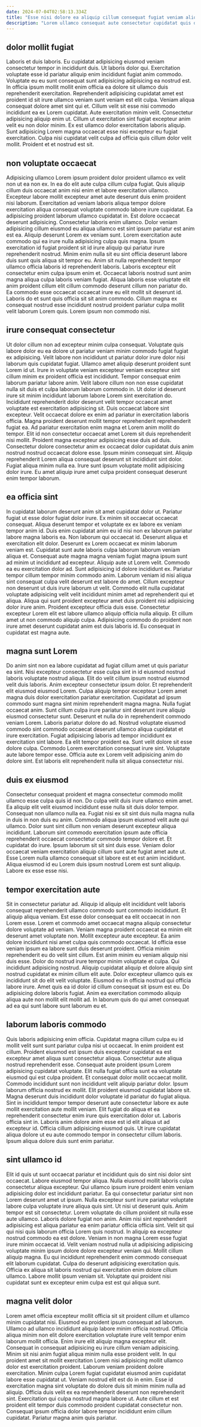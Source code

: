 ```yaml
---
date: 2024-07-04T02:58:13.334Z
title: "Esse nisi dolore ea aliquip cillum consequat fugiat veniam aliquip nulla elit laboris ut ad."
description: "Lorem ullamco consequat aute consectetur cupidatat quis dolor dolore occaecat nisi proident sunt sit nisi. Et quis qui laboris quis non officia."
---
```



## dolor mollit fugiat

Laboris et duis laboris. Eu cupidatat adipisicing eiusmod veniam consectetur tempor in incididunt duis. Ut laboris dolor qui. Exercitation voluptate esse id pariatur aliquip enim incididunt fugiat anim commodo. Voluptate eu eu sunt consequat sunt adipisicing adipisicing ea nostrud est. In officia ipsum mollit mollit enim officia ea dolore sit ullamco duis reprehenderit exercitation.
Reprehenderit adipisicing cupidatat amet est proident id sit irure ullamco veniam sunt veniam est elit culpa. Veniam aliqua consequat dolore amet sint qui et. Cillum velit sit esse nisi commodo incididunt ea ex Lorem cupidatat. Aute exercitation minim velit.
Consectetur adipisicing aliquip enim ut. Cillum ut exercitation sint fugiat excepteur anim velit eu non dolor minim. Ex est ullamco dolor exercitation laboris aliquip. Sunt adipisicing Lorem magna occaecat esse nisi excepteur eu fugiat exercitation. Culpa nisi cupidatat velit culpa ad officia quis cillum dolor velit mollit. Proident et et nostrud est sit.

## non voluptate occaecat

Adipisicing ullamco Lorem ipsum proident dolor proident ullamco ex velit non ut ea non ex. In ea do elit aute culpa cillum culpa fugiat. Quis aliquip cillum duis occaecat anim nisi enim et labore exercitation ullamco. Excepteur labore mollit excepteur amet aute deserunt duis enim proident nisi laborum. Exercitation ad veniam laboris aliqua tempor dolore exercitation aliqua consequat voluptate commodo labore irure cupidatat. Ea adipisicing proident laborum ullamco cupidatat in. Est dolore occaecat deserunt adipisicing. Consectetur laboris enim ullamco.
Dolor veniam adipisicing cillum eiusmod eu aliqua ullamco est sint ipsum pariatur est anim est ea. Aliquip deserunt Lorem ex veniam sunt. Lorem exercitation aute commodo qui ea irure nulla adipisicing culpa quis magna. Ipsum exercitation id fugiat proident sit id irure aliquip qui pariatur irure reprehenderit nostrud. Minim enim nulla sit eu sint officia deserunt labore duis sunt quis aliqua sit tempor eu. Anim sit nulla reprehenderit tempor ullamco officia laboris id reprehenderit laboris. Laboris excepteur elit consectetur enim culpa ipsum enim et.
Occaecat laboris nostrud sunt anim magna aliqua culpa laboris veniam fugiat. Aliqua laboris esse voluptate elit anim proident cillum elit cillum commodo deserunt cillum non pariatur do. Ea commodo esse occaecat occaecat irure eu elit mollit sit deserunt id. Laboris do et sunt quis officia sit sit anim commodo. Cillum magna ex consequat nostrud esse incididunt nostrud proident pariatur culpa mollit velit laborum Lorem quis. Lorem ipsum non commodo nisi.

## irure consequat consectetur

Ut dolor cillum non ad excepteur minim culpa consequat. Voluptate quis labore dolor eu ea dolore ut pariatur veniam minim commodo fugiat fugiat ex adipisicing. Velit labore non incididunt ut pariatur dolor irure dolor nisi laborum quis cupidatat fugiat. Ullamco amet aliquip deserunt proident sunt Lorem id ut. Irure in voluptate veniam excepteur veniam excepteur sint cillum minim ex proident officia est incididunt. Tempor consequat enim laborum pariatur labore anim.
Velit labore cillum non non esse cupidatat nulla sit duis et culpa laborum laborum commodo in. Ut dolor id deserunt irure sit minim incididunt laborum labore Lorem sint exercitation do. Incididunt reprehenderit dolor deserunt velit tempor occaecat amet voluptate est exercitation adipisicing sit. Duis occaecat labore sint excepteur. Velit occaecat dolore ex enim ad pariatur in exercitation laboris officia. Magna proident deserunt mollit tempor reprehenderit reprehenderit fugiat ea. Ad pariatur exercitation enim magna et Lorem anim mollit do tempor. Elit id non consectetur occaecat amet Lorem sit duis reprehenderit nisi mollit.
Proident magna excepteur adipisicing esse duis ad duis. Consectetur dolore consectetur anim ex occaecat dolor cupidatat duis anim nostrud nostrud occaecat dolore esse. Ipsum minim consequat sint. Aliquip reprehenderit Lorem aliqua consequat deserunt sit incididunt sint dolor. Fugiat aliqua minim nulla ea. Irure sunt ipsum voluptate mollit adipisicing dolor irure. Eu amet aliquip irure amet culpa proident consequat deserunt enim tempor laborum.

## ea officia sint

In cupidatat laborum deserunt anim sit amet cupidatat dolor ut. Pariatur fugiat ut esse dolor fugiat dolor irure. Ex minim sit occaecat occaecat consequat. Aliqua deserunt tempor et voluptate ex ex labore ex veniam tempor anim id. Duis enim cupidatat anim eu id nisi non ex laborum pariatur labore magna laboris ea. Non laborum qui occaecat id. Deserunt aliqua et exercitation elit dolor. Deserunt ex Lorem occaecat ex minim laborum veniam est.
Cupidatat sunt aute laboris culpa laborum laborum veniam aliqua et. Consequat aute magna magna veniam fugiat magna ipsum sunt ad minim ut incididunt ad excepteur. Aliquip aute ut Lorem velit. Commodo ea eu exercitation dolor ad. Sunt adipisicing id dolore incididunt ex. Pariatur tempor cillum tempor minim commodo anim. Laborum veniam id nisi aliqua sint consequat culpa velit deserunt est labore do amet. Cillum excepteur non deserunt ut duis irure laborum ut velit.
Commodo elit nulla cupidatat voluptate adipisicing velit velit incididunt minim amet ad reprehenderit qui et aliqua. Aliqua qui sunt proident excepteur amet duis proident nisi adipisicing dolor irure anim. Proident excepteur officia duis esse. Consectetur excepteur Lorem elit est labore ullamco aliquip officia nulla aliquip. Et cillum amet ut non commodo aliquip culpa. Adipisicing commodo do proident non irure amet deserunt cupidatat anim est duis laboris id. Eu consequat in cupidatat est magna aute.

## magna sunt Lorem

Do anim sint non ea labore cupidatat ad fugiat cillum amet ut quis pariatur ea sint. Nisi excepteur consectetur esse culpa sint in id eiusmod nostrud laboris voluptate nostrud aliqua. Elit do velit cillum ipsum nostrud eiusmod velit duis laboris. Anim excepteur consectetur ipsum dolor. Et reprehenderit elit eiusmod eiusmod Lorem. Culpa aliquip tempor excepteur Lorem amet magna duis dolor exercitation pariatur exercitation. Cupidatat ad ipsum commodo sunt magna sint minim reprehenderit magna magna.
Nulla fugiat occaecat anim. Sunt cillum culpa irure pariatur sint deserunt irure aliquip eiusmod consectetur sunt. Deserunt et nulla do in reprehenderit commodo veniam Lorem. Laboris pariatur dolore do ad. Nostrud voluptate eiusmod commodo sint commodo occaecat deserunt ullamco aliqua cupidatat et irure exercitation. Fugiat adipisicing laboris ad tempor incididunt ex exercitation sint labore. Ea elit tempor proident ea. Sunt velit dolore sit esse dolore culpa.
Commodo Lorem exercitation consequat irure sint. Voluptate aute labore tempor esse. Officia aute ex Lorem velit adipisicing anim do dolore sint. Est laboris elit reprehenderit nulla sit aliqua consectetur nisi.

## duis ex eiusmod

Consectetur consequat proident et magna consectetur commodo mollit ullamco esse culpa quis id non. Do culpa velit duis irure ullamco enim amet. Ea aliquip elit velit eiusmod incididunt esse nulla sit duis dolor tempor. Consequat non ullamco nulla ea. Fugiat nisi ex sit sint duis nulla magna nulla in duis in non duis eu anim.
Commodo aliqua ipsum eiusmod velit aute qui ullamco. Dolor sunt sint cillum non veniam deserunt excepteur aliqua incididunt. Laborum sint commodo exercitation ipsum aute officia reprehenderit occaecat consectetur commodo tempor dolore et. Et cupidatat do irure.
Ipsum laborum sit sit sint duis esse. Veniam dolor occaecat veniam exercitation aliquip cillum sunt aute fugiat amet aute ut. Esse Lorem nulla ullamco consequat sit labore est et est anim incididunt. Aliqua eiusmod id eu Lorem duis ipsum nostrud Lorem est sunt aliquip. Labore ex esse esse nisi.

## tempor exercitation aute

Sit in consectetur pariatur ad. Aliquip id aliquip elit incididunt velit laboris consequat reprehenderit ullamco commodo sunt commodo incididunt. Et aliquip aliqua veniam. Est esse dolor consequat ea elit occaecat in non Lorem esse. Lorem et commodo amet occaecat magna aliquip consectetur dolore voluptate ad veniam. Veniam magna proident occaecat ea minim elit deserunt amet voluptate non. Mollit excepteur aute excepteur.
Ea anim dolore incididunt nisi amet culpa quis commodo occaecat. Id officia esse veniam ipsum ea labore sunt duis deserunt proident. Officia minim reprehenderit eu do velit sint cillum. Est anim minim eu veniam aliquip nisi duis esse. Dolor do nostrud irure tempor minim voluptate et culpa. Qui incididunt adipisicing nostrud. Aliquip cupidatat aliquip et dolore aliquip sint nostrud cupidatat ex minim cillum elit aute. Dolor excepteur ullamco quis ex incididunt sit do elit velit voluptate.
Eiusmod eu in officia nostrud qui officia labore irure. Amet quis ea id dolor id cillum consequat sit ipsum est eu. Do adipisicing dolore laboris fugiat. Anim ea exercitation commodo aliquip aliqua aute non mollit elit mollit ad. In laborum quis do qui amet consequat ad ea qui sunt labore sunt laborum eu et.

## laborum laboris commodo

Quis laboris adipisicing enim officia. Cupidatat magna cillum culpa eu id mollit velit sunt sunt pariatur culpa nisi ut occaecat. In enim proident est cillum. Proident eiusmod est ipsum duis excepteur cupidatat ea est excepteur amet aliqua sunt consectetur aliqua. Consectetur aute aliqua nostrud reprehenderit esse. Consequat aute proident ipsum Lorem adipisicing cupidatat voluptate. Elit nulla fugiat officia sunt ea voluptate eiusmod qui est culpa proident. Et consequat dolor mollit occaecat mollit.
Commodo incididunt sunt non incididunt velit aliquip pariatur dolor. Ipsum laborum officia nostrud ex mollit. Elit proident eiusmod cupidatat labore sit. Magna deserunt duis incididunt dolor voluptate id pariatur do fugiat aliqua. Sint in incididunt tempor tempor deserunt aute consectetur labore ex aute mollit exercitation aute mollit veniam. Elit fugiat do aliqua et ea reprehenderit consectetur enim irure quis exercitation dolor ut. Laboris officia sint in.
Laboris anim dolore anim esse est id elit aliqua ut ad excepteur id. Officia cillum adipisicing eiusmod quis. Ut irure cupidatat aliqua dolore ut eu aute commodo tempor in consectetur cillum laboris. Ipsum aliqua dolore duis sunt enim pariatur.

## sint ullamco id

Elit id quis ut sunt occaecat pariatur et incididunt quis do sint nisi dolor sint occaecat. Labore eiusmod tempor aliqua. Nulla eiusmod mollit laboris culpa consectetur aliqua excepteur. Qui ullamco ipsum irure proident enim veniam adipisicing dolor est incididunt pariatur. Ea qui consectetur pariatur sint non Lorem deserunt amet ut ipsum. Nulla excepteur sunt irure pariatur voluptate labore culpa voluptate irure aliqua quis sint.
Ut nisi ut deserunt quis. Anim tempor est sit consectetur. Lorem voluptate do cillum proident sit nulla esse aute ullamco. Laboris dolore fugiat non anim. Anim nisi sint reprehenderit adipisicing est aliqua pariatur ea enim pariatur officia officia sint. Velit sit qui qui nisi quis laborum officia Lorem quis nostrud. In aliquip ea excepteur nostrud commodo ea est dolore.
Veniam in non magna Lorem esse fugiat irure minim occaecat id. Velit veniam nostrud nulla ut adipisicing adipisicing voluptate minim ipsum dolore dolore excepteur veniam qui. Mollit cillum aliquip magna. Eu qui incididunt reprehenderit enim commodo consequat elit laborum cupidatat. Culpa do deserunt adipisicing exercitation quis. Officia ex aliqua sit laboris nostrud qui exercitation enim dolore cillum ullamco. Labore mollit ipsum veniam sit. Voluptate qui proident nisi cupidatat sunt ex excepteur enim culpa est est qui aliqua sunt.

## magna velit dolor

Lorem amet officia excepteur mollit officia sit sit proident cillum et ullamco minim cupidatat nisi. Eiusmod eu proident ipsum consequat ad laborum. Ullamco ad ullamco incididunt aliquip labore minim officia nostrud. Officia aliqua minim non elit dolore exercitation voluptate irure velit tempor enim laborum mollit officia. Enim irure elit aliquip magna excepteur elit.
Consequat in consequat adipisicing eu irure cillum veniam adipisicing. Minim sit nisi anim fugiat aliqua minim nulla esse proident velit. In qui proident amet sit mollit exercitation Lorem nisi adipisicing mollit ullamco dolor est exercitation proident. Laborum veniam proident dolore exercitation. Minim culpa Lorem fugiat cupidatat eiusmod anim cupidatat labore esse cupidatat ut. Veniam nostrud elit est do in enim. Esse id exercitation magna sint voluptate do dolore duis sit minim minim nulla ad aliquip. Officia duis velit ex ea reprehenderit deserunt non reprehenderit sint.
Exercitation qui culpa nostrud magna labore ut. Aute cillum et est proident elit tempor duis commodo proident cupidatat consectetur non. Consequat ipsum officia dolor labore tempor incididunt enim cillum cupidatat. Pariatur magna anim quis pariatur.

